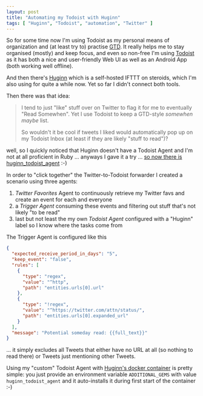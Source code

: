 ```yaml
---
layout: post
title: "Automating my Todoist with Huginn"
tags: [ "Huginn", "Todoist", "automation", "Twitter" ]
---
```

So for some time now I'm using Todoist as my personal means of
organization and (at least try to) practise [GTD](https://de.wikipedia.org/wiki/Getting_Things_Done).
It really helps me to stay organised (mostly) and keep focus, and even
so non-free I'm using [Todoist](https://todoist.com) as it has both a
nice and user-friendly Web UI as well as an Android App (both working
well offline).

And then there's [Huginn](https://github.com/cantino/huginn) which is a
self-hosted IFTTT on steroids, which I'm also using for quite a while
now.  Yet so far I didn't connect both tools.

Then there was that idea:

> I tend to just "like" stuff over on Twitter to flag it for me to
> eventually "Read Somewhen".  Yet I use Todoist to keep a GTD-style
> *somewhen maybe* list.
>
> So wouldn't it be cool if tweets I liked would automatically pop up on
> my Todoist Inbox (at least if they are likely "stuff to read")?

well, so I quickly noticed that Huginn doesn't have a Todoist Agent and
I'm not at all proficient in Ruby ... anyways I gave it a try ...
[so now there is huginn_todoist_agent](https://rubygems.org/gems/huginn_todoist_agent) :-)

In order to "click together" the Twitter-to-Todoist forwarder I created
a scenario using three agents:

1. *Twitter Favorites* Agent to continuously retrieve my Twitter favs
   and create an event for each and everyone
2. a *Trigger Agent* consuming these events and filtering out stuff
   that's not likely "to be read"
3. last but not least the my own *Todoist Agent* configured with a
   "Huginn" label so I know where the tasks come from

The Trigger Agent is configured like this

```json
{
  "expected_receive_period_in_days": "5",
  "keep_event": "false",
  "rules": [
    {
      "type": "regex",
      "value": "^http",
      "path": "entities.urls[0].url"
    },
    {
      "type": "!regex",
      "value": "^https://twitter.com/attn/status/",
      "path": "entities.urls[0].expanded_url"
    }
  ],
  "message": "Potential someday read: {{full_text}}"
}
```

... it simply excludes all Tweets that either have no URL at all (so
nothing to read there) or Tweets just mentioning other Tweets.

Using my "custom" Todoist Agent with [Huginn's docker container](https://hub.docker.com/r/cantino/huginn/)
is pretty simple: you just provide an environment variable
`ADDITIONAL_GEMS` with value `huginn_todoist_agent` and it auto-installs
it during first start of the container :-)
